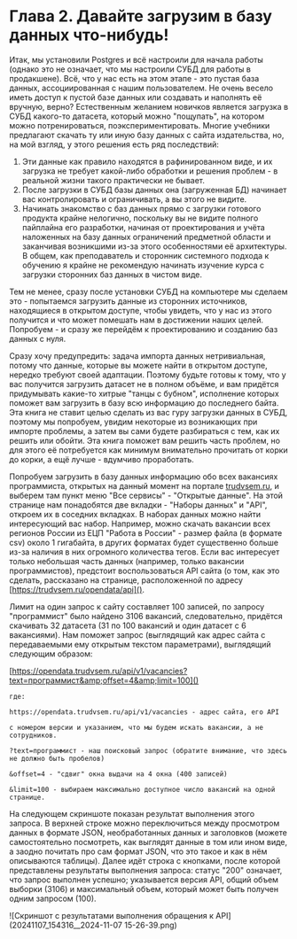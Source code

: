 # Глава 2. Давайте загрузим в базу данных что-нибудь!

Итак, мы установили Postgres и всё настроили для начала работы (однако это не означает, что мы настроили СУБД для работы в продакшене). Всё, что у нас есть на этом этапе - это пустая база данных, ассоциированная с нашим пользователем. Не очень весело иметь доступ к пустой базе данных или создавать и наполнять её вручную, верно? Естественным желанием новичков является загрузка в СУБД какого-то датасета, который можно "пощупать", на котором можно потренироваться, поэкспериментировать. Многие учебники предлагают скачать ту или иную базу данных с сайта издательства, но, на мой взгляд, у этого решения есть ряд последствий:

1. Эти данные как правило находятся в рафинированном виде, и их загрузка не требует какой-либо обработки и решения проблем - в реальной жизни такого практически не бывает.
2. После загрузки в СУБД базы данных она (загруженная БД) начинает вас контролировать и ограничивать, а вы этого не видите.
3. Начинать знакомство с баз данных прямо с загрузки готового продукта крайне нелогично, поскольку вы не видите полного пайплайна его разработки, начиная от проектирования и учёта наложенных на базу данных ограничений предметной области и заканчивая возникшими из-за этого особенностями её архитектуры. В общем, как преподаватель и сторонник системного подхода к обучению я крайне не рекомендую начинать изучение курса с загрузки сторонних баз данных в чистом виде.

Тем не менее, сразу после установки СУБД на компьютере мы сделаем это - попытаемся загрузить данные из сторонних источников, находящиеся в открытом доступе, чтобы увидеть, что у нас из этого получится и что может помешать нам в достижении наших целей. Попробуем - и сразу же перейдём к проектированию и созданию баз данных с нуля.

Сразу хочу предупредить: задача импорта данных нетривиальная, потому что данные, которые вы можете найти в открытом доступе, нередко требуют своей адаптации. Поэтому будьте готовы к тому, что у вас получится загрузить датасет не в полном объёме, и вам придётся придумывать какие-то хитрые "танцы с бубном", исполнение которых поможет вам загрузить в базу всю информацию до последнего байта. Эта книга не ставит целью сделать из вас гуру загрузки данных в СУБД, поэтому мы попробуем, увидим некоторые из возникающих при импорте проблемы, а затем вы сами будете разбираться с тем, как их решить или обойти. Эта книга поможет вам решить часть проблем, но для этого её потребуется как минимум внимательно прочитать от корки до корки, а ещё лучше - вдумчиво проработать.

Попробуем загрузить в базу данных информацию обо всех вакансиях программиста, открытых на данный момент на портале [trudvsem.ru](), и выберем там пункт меню "Все сервисы" - "Открытые данные". На этой странице нам понадобятся две вкладки - "Наборы данных" и "API", откроем их в соседних вкладках. В наборах данных можно найти интересующий вас набор. Например, можно скачать вакансии всех регионов России из ЕЦП "Работа в России" - размер файла (в формате csv) около 1 гигабайта, в других форматах будет существенно больше из-за наличия в них огромного количества тегов. Если вас интересует только небольшая часть данных (например, только вакансии программистов), предстоит воспользоваться API сайта (о том, как это сделать, рассказано на странице, расположенной по адресу [https://trudvsem.ru/opendata/api]().

Лимит на один запрос к сайту составляет 100 записей, по запросу "программист" было найдено 3106 вакансий, следовательно, придётся скачивать 32 датасета (31 по 100 вакансий и один датасет с 6 вакансиями). Нам поможет запрос (выглядящий как адрес сайта с передаваемыми ему открытым текстом параметрами), выглядящий следующим образом:

[https://opendata.trudvsem.ru/api/v1/vacancies?text=программист&amp;offset=4&amp;limit=100]()

```
где:

https://opendata.trudvsem.ru/api/v1/vacancies - адрес сайта, его API 

с номером версии и указанием, что мы будем искать вакансии, а не сотрудников.

?text=программист - наш поисковый запрос (обратите внимание, что здесь не должно быть пробелов)

&offset=4 - "сдвиг" окна выдачи на 4 окна (400 записей)

&limit=100 - выбираем максимально доступное число вакансий на одной странице.
```

На следующем скриншоте показан результат выполнения этого запроса. В верхней строке можно переключиться между просмотром данных в формате JSON, необработанных данных и заголовков (можете самостоятельно посмотреть, как выглядят данные в том или ином виде, а заодно почитать про сам формат JSON, что это такое и как в нём описываются таблицы). Далее идёт строка с кнопками, после которой представлены результаты выполнения запроса: статус "200" означает, что запрос выполнен успешно; указывается версия API, общий объем выборки (3106) и максимальный объем, который может быть получен одним запросом (100).

![Скриншот с результатами выполнения обращения к API](20241107_154316__2024-11-07 15-26-39.png)


